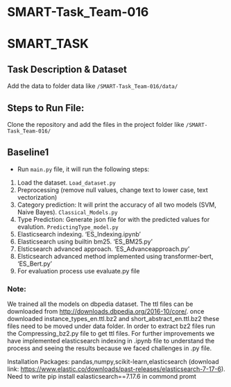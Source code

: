 # SMART-Task_Team-016

# SMART_TASK

## Task Description & Dataset 
Add the data to folder data like `/SMART-Task_Team-016/data/`

## Steps to Run File:
Clone the repository and add the files in the project folder like `/SMART-Task_Team-016/`

## Baseline1
- Run `main.py` file, it will run the following steps:
1. Load the dataset.  `Load_dataset.py`
2. Preprocessing (remove null values, change text to lower case, text vectorization)
3. Category prediction: It will print the accuracy of all two models (SVM, Naive Bayes).  `Classical_Models.py`
4. Type Prediction: Generate json file for with the predicted values  for evalution.    `PredictingType_model.py`
5. Elasticsearch indexing.  ‘ES_Indexing.ipynb’
6. Elasticsearch using builtin bm25. ‘ES_BM25.py’
7. Elsticsearch advanced approach. ‘ES_Advanceapproach.py’
8. Elsticsearch advanced method implemented using transformer-bert, ‘ES_Bert.py’
9. For evaluation process use evaluate.py file


### Note:
We trained all the models on dbpedia dataset. The ttl files can be downloaded from http://downloads.dbpedia.org/2016-10/core/. once downloaded instance_types_en.ttl.bz2 and short_abstract_en.ttl.bz2 these files need to be moved under data folder. In order to extract bz2 files run the Compressing_bz2.py file to get ttl files. For further improvements we have implemented elasticsearch indexing in .ipynb file to understand the process and seeing the results because we faced challenges in .py file.

Installation Packages: pandas,numpy,scikit-learn,elasticsearch (download link: https://www.elastic.co/downloads/past-releases/elasticsearch-7-17-6). Need to write pip install ealasticsearch==7.17.6 in commond promt
